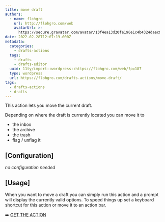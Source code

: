 ```yaml
---
title: move draft
authors:
  - name: flohgro
    url: http://flohgro.com/web
    avatarUrl: >-
      https://secure.gravatar.com/avatar/13f4ea13d20fe190e1c4b4324daec918?s=96&d=mm&r=g
date: 2022-02-28T12:07:19.000Z
metadata:
  categories:
    - drafts-actions
  tags:
    - drafts
    - drafts-editor
  uuid: 11ty/import::wordpress::https://flohgro.com/web/?p=187
  type: wordpress
  url: https://flohgro.com/drafts-actions/move-draft/
tags:
  - drafts-actions
  - drafts
---
```

This action lets you move the current draft.

Depending on where the draft is currently located you can move it to

- the inbox
- the archive
- the trash
- flag / unflag it

## \[Configuration\]

_no configuration needed_

## \[Usage\]

When you want to move a draft you can simply run this action and a prompt will display the currently valid options. To speed things up set a keyboard shortcut for this action or move it to an action bar.

➡️ [GET THE ACTION](https://directory.getdrafts.com/a/1dL)